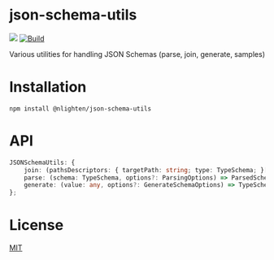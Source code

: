 # json-schema-utils

![](https://img.shields.io/npm/v/@nlighten/json-schema-utils.svg)
[![Build](https://github.com/nlighten-oss/json-schema-utils/actions/workflows/pr-tests.yml/badge.svg)](https://github.com/nlighten-oss/json-schema-utils/actions/workflows/pr-tests.yml)

Various utilities for handling JSON Schemas (parse, join, generate, samples)

# Installation

`npm install @nlighten/json-schema-utils`

# API

```typescript
JSONSchemaUtils: {
    join: (pathsDescriptors: { targetPath: string; type: TypeSchema; }[], options?: JoinOptions) => TypeSchema;
    parse: (schema: TypeSchema, options?: ParsingOptions) => ParsedSchema;
    generate: (value: any, options?: GenerateSchemaOptions) => TypeSchema;
};

```

# License
[MIT](./LICENSE)
